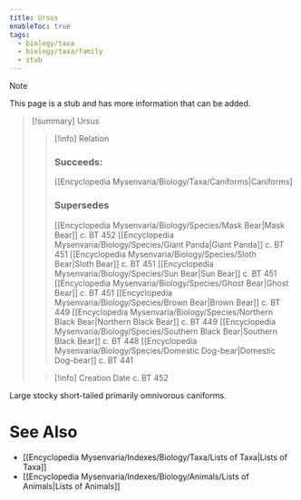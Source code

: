 ```yaml
---
title: Ursus
enableToc: true
tags:
  - biology/taxa
  - biology/taxa/family
  - stub
---
```


> [!note]
> This page is a stub and has more information that can be added.

> [!summary] Ursus
> > [!info] Relation
> > ### Succeeds:
> > [[Encyclopedia Mysenvaria/Biology/Taxa/Caniforms|Caniforms]
> > ### Supersedes 
> > [[Encyclopedia Mysenvaria/Biology/Species/Mask Bear|Mask Bear]] c. BT 452
> > [[Encyclopedia Mysenvaria/Biology/Species/Giant Panda|Giant Panda]] c. BT 451
> > [[Encyclopedia Mysenvaria/Biology/Species/Sloth Bear|Sloth Bear]] c. BT 451
> > [[Encyclopedia Mysenvaria/Biology/Species/Sun Bear|Sun Bear]] c. BT 451
> > [[Encyclopedia Mysenvaria/Biology/Species/Ghost Bear|Ghost Bear]] c. BT 451
> > [[Encyclopedia Mysenvaria/Biology/Species/Brown Bear|Brown Bear]] c. BT 449
> > [[Encyclopedia Mysenvaria/Biology/Species/Northern Black Bear|Northern Black Bear]] c. BT 449
> > [[Encyclopedia Mysenvaria/Biology/Species/Southern Black Bear|Southern Black Bear]] c. BT 448
> > [[Encyclopedia Mysenvaria/Biology/Species/Domestic Dog-bear|Domestic Dog-bear]] c. BT 441
>
> > [!info] Creation Date
> > c. BT 452

Large stocky short-tailed primarily omnivorous caniforms.

# See Also
- [[Encyclopedia Mysenvaria/Indexes/Biology/Taxa/Lists of Taxa|Lists of Taxa]]
- [[Encyclopedia Mysenvaria/Indexes/Biology/Animals/Lists of Animals|Lists of Animals]]
